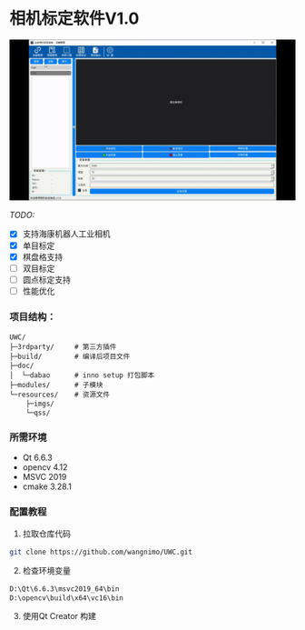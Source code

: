 # 相机标定软件V1.0
![演示](.\doc\screenshot\MyVideo_4.gif)

*TODO:*
- [x] 支持海康机器人工业相机
- [x] 单目标定
- [x] 棋盘格支持
- [ ] 双目标定
- [ ] 圆点标定支持
- [ ] 性能优化

### 项目结构：
```plaintext
UWC/
├─3rdparty/     # 第三方插件
├─build/        # 编译后项目文件
├─doc/
│  └─dabao      # inno setup 打包脚本
├─modules/      # 子模块
└─resources/    # 资源文件
    ├─imgs/
    └─qss/
```


### 所需环境
- Qt 6.6.3
- opencv 4.12
- MSVC 2019
- cmake 3.28.1

### 配置教程
1. 拉取仓库代码
```bash
git clone https://github.com/wangnimo/UWC.git
```
2. 检查环境变量
```
D:\Qt\6.6.3\msvc2019_64\bin
D:\opencv\build\x64\vc16\bin
```
3. 使用Qt Creator 构建
